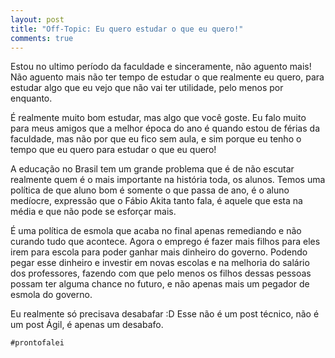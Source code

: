 ```yaml
---
layout: post
title: "Off-Topic: Eu quero estudar o que eu quero!"
comments: true
---
```


Estou no ultimo período da faculdade e sinceramente, não aguento mais! Não aguento mais não ter tempo de estudar o que realmente eu quero, para estudar algo que eu vejo que não vai ter utilidade, pelo menos por enquanto.

É realmente muito bom estudar, mas algo que você goste. Eu falo muito para meus amigos que a melhor época do ano é quando estou de férias da faculdade, mas não por que eu fico sem aula, e sim porque eu tenho o tempo que eu quero para estudar o que eu quero!

A educação no Brasil tem um grande problema que é de não escutar realmente quem é o mais importante na história toda, os alunos. Temos uma política de que aluno bom é somente o que passa de ano, é o aluno medíocre, expressão que o Fábio Akita tanto fala, é aquele que esta na média e que não pode se esforçar mais.

É uma política de esmola que acaba no final apenas remediando e não curando tudo que acontece. Agora o emprego é fazer mais filhos para eles irem para escola para poder ganhar mais dinheiro do governo. Podendo pegar esse dinheiro e investir em novas escolas e na melhoria do salário dos professores, fazendo com que pelo menos os filhos dessas pessoas possam ter alguma chance no futuro, e não apenas mais um pegador de esmola do governo.

Eu realmente só precisava desabafar :D Esse não é um post técnico, não é um post Ágil, é apenas um desabafo.

`#prontofalei`
